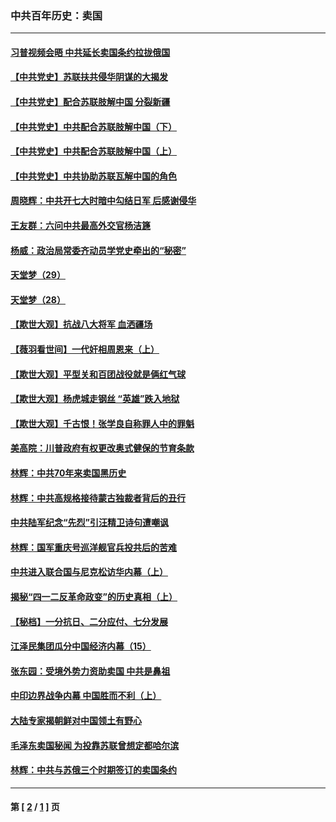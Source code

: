 ### 中共百年历史：卖国
---
#### [习普视频会晤 中共延长卖国条约拉拢俄国](../../pages/nf1176117/n13060971.md?01010430) 
#### [【中共党史】苏联扶共侵华阴谋的大揭发](../../pages/nf1176117/n13056050.md?01010430) 
#### [【中共党史】配合苏联肢解中国 分裂新疆](../../pages/nf1176117/n13040700.md?01010430) 
#### [【中共党史】中共配合苏联肢解中国（下）](../../pages/nf1176117/n13035660.md?01010430) 
#### [【中共党史】中共配合苏联肢解中国（上）](../../pages/nf1176117/n13030262.md?01010430) 
#### [【中共党史】中共协助苏联瓦解中国的角色](../../pages/nf1176117/n13018109.md?01010430) 
#### [周晓辉：中共开七大时暗中勾结日军 后感谢侵华](../../pages/nf1176117/n12921960.md?01010430) 
#### [王友群：六问中共最高外交官杨洁篪](../../pages/nf1176117/n12836495.md?01010430) 
#### [杨威：政治局常委齐动员学党史牵出的“秘密”](../../pages/nf1176117/n12764642.md?01010430) 
#### [天堂梦（29）](../../pages/nf1176117/n12408465.md?01010430) 
#### [天堂梦（28）](../../pages/nf1176117/n12408309.md?01010430) 
#### [【欺世大观】抗战八大将军 血洒疆场](../../pages/nf1176117/n12357044.md?01010430) 
#### [【薇羽看世间】一代奸相周恩来（上）](../../pages/nf1176117/n12401109.md?01010430) 
#### [【欺世大观】平型关和百团战役就是俩红气球](../../pages/nf1176117/n12359157.md?01010430) 
#### [【欺世大观】杨虎城走钢丝 “英雄”跌入地狱](../../pages/nf1176117/n12358840.md?01010430) 
#### [【欺世大观】千古恨！张学良自称罪人中的罪魁](../../pages/nf1176117/n12358629.md?01010430) 
#### [美高院：川普政府有权更改奥式健保的节育条款](../../pages/nf1176117/n12242171.md?01010430) 
#### [林辉：中共70年来卖国黑历史](../../pages/nf1176117/n11552181.md?01010430) 
#### [林辉：中共高规格接待蒙古独裁者背后的丑行](../../pages/nf1176117/n11225005.md?01010430) 
#### [中共陆军纪念“先烈”引汪精卫诗句遭嘲讽](../../pages/nf1176117/n11153345.md?01010430) 
#### [林辉：国军重庆号巡洋舰官兵投共后的苦难](../../pages/nf1176117/n10997801.md?01010430) 
#### [中共进入联合国与尼克松访华内幕（上）](../../pages/nf1176117/n10138788.md?01010430) 
#### [揭秘“四一二反革命政变”的历史真相（上）](../../pages/nf1176117/n9996650.md?01010430) 
#### [【秘档】一分抗日、二分应付、七分发展](../../pages/nf1176117/n9331484.md?01010430) 
#### [江泽民集团瓜分中国经济内幕（15）](../../pages/nf1176117/n9268584.md?01010430) 
#### [张东园：受境外势力资助卖国 中共是鼻祖](../../pages/nf1176117/n9272480.md?01010430) 
#### [中印边界战争内幕 中国胜而不利（上）](../../pages/nf1176117/n9252458.md?01010430) 
#### [大陆专家揭朝鲜对中国领土有野心](../../pages/nf1176117/n9074056.md?01010430) 
#### [毛泽东卖国秘闻 为投靠苏联曾想定都哈尔滨](../../pages/nf1176117/n9058631.md?01010430) 
#### [林辉：中共与苏俄三个时期签订的卖国条约](../../pages/nf1176117/n9036062.md?01010430) 

---
#### 第 [ [2](./2.md?01010430) / [1](./1.md?01010430) ] 页
